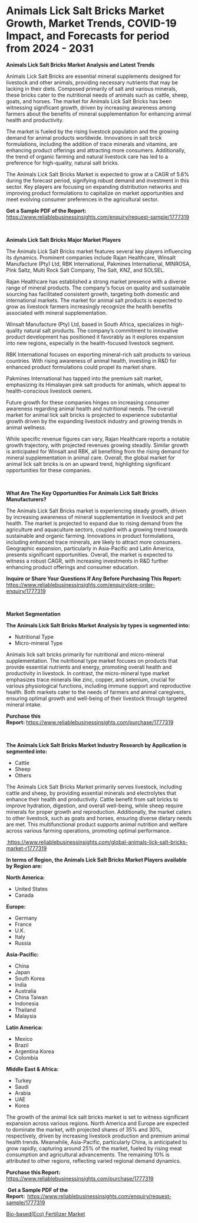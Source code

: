 <p><h1>Animals Lick Salt Bricks Market Growth, Market Trends, COVID-19 Impact, and Forecasts for period from 2024 - 2031</h1></p><p><strong>Animals Lick Salt Bricks Market Analysis and Latest Trends</strong></p>
<p><p>Animals Lick Salt Bricks are essential mineral supplements designed for livestock and other animals, providing necessary nutrients that may be lacking in their diets. Composed primarily of salt and various minerals, these bricks cater to the nutritional needs of animals such as cattle, sheep, goats, and horses. The market for Animals Lick Salt Bricks has been witnessing significant growth, driven by increasing awareness among farmers about the benefits of mineral supplementation for enhancing animal health and productivity.</p><p>The market is fueled by the rising livestock population and the growing demand for animal products worldwide. Innovations in salt brick formulations, including the addition of trace minerals and vitamins, are enhancing product offerings and attracting more consumers. Additionally, the trend of organic farming and natural livestock care has led to a preference for high-quality, natural salt bricks.</p><p>The Animals Lick Salt Bricks Market is expected to grow at a CAGR of 5.6% during the forecast period, signifying robust demand and investment in this sector. Key players are focusing on expanding distribution networks and improving product formulations to capitalize on market opportunities and meet evolving consumer preferences in the agricultural sector.</p></p>
<p><strong>Get a Sample PDF of the Report:&nbsp;</strong> <a href="https://www.reliablebusinessinsights.com/enquiry/request-sample/1777319?utm_campaign=1804&utm_medium=2&utm_source=Github&utm_content=ia&utm_term=01112024&utm_id=animals-lick-salt-bricks">https://www.reliablebusinessinsights.com/enquiry/request-sample/1777319</a></p>
<p>&nbsp;</p>
<p><strong>Animals Lick Salt Bricks Major Market Players</strong></p>
<p><p>The Animals Lick Salt Bricks market features several key players influencing its dynamics. Prominent companies include Rajan Healthcare, Winsalt Manufacture (Pty) Ltd, RBK International, Pakmines International, MINROSA, Pink Saltz, Multi Rock Salt Company, The Salt, KNZ, and SOLSEL. </p><p>Rajan Healthcare has established a strong market presence with a diverse range of mineral products. The company's focus on quality and sustainable sourcing has facilitated consistent growth, targeting both domestic and international markets. The market for animal salt products is expected to grow as livestock farmers increasingly recognize the health benefits associated with mineral supplementation.</p><p>Winsalt Manufacture (Pty) Ltd, based in South Africa, specializes in high-quality natural salt products. The company’s commitment to innovative product development has positioned it favorably as it explores expansion into new regions, especially in the health-focused livestock segment.</p><p>RBK International focuses on exporting mineral-rich salt products to various countries. With rising awareness of animal health, investing in R&D for enhanced product formulations could propel its market share. </p><p>Pakmines International has tapped into the premium salt market, emphasizing its Himalayan pink salt products for animals, which appeal to health-conscious livestock owners. </p><p>Future growth for these companies hinges on increasing consumer awareness regarding animal health and nutritional needs. The overall market for animal lick salt bricks is projected to experience substantial growth driven by the expanding livestock industry and growing trends in animal wellness.</p><p>While specific revenue figures can vary, Rajan Healthcare reports a notable growth trajectory, with projected revenues growing steadily. Similar growth is anticipated for Winsalt and RBK, all benefiting from the rising demand for mineral supplementation in animal care. Overall, the global market for animal lick salt bricks is on an upward trend, highlighting significant opportunities for these companies.</p></p>
<p>&nbsp;</p>
<p><strong>What Are The Key Opportunities For Animals Lick Salt Bricks Manufacturers?</strong></p>
<p><p>The Animals Lick Salt Bricks market is experiencing steady growth, driven by increasing awareness of mineral supplementation in livestock and pet health. The market is projected to expand due to rising demand from the agriculture and aquaculture sectors, coupled with a growing trend towards sustainable and organic farming. Innovations in product formulations, including enhanced trace minerals, are likely to attract more consumers. Geographic expansion, particularly in Asia-Pacific and Latin America, presents significant opportunities. Overall, the market is expected to witness a robust CAGR, with increasing investments in R&D further enhancing product offerings and consumer education.</p></p>
<p><strong>Inquire or Share Your Questions If Any Before Purchasing This Report:</strong> <a href="https://www.reliablebusinessinsights.com/enquiry/pre-order-enquiry/1777319?utm_campaign=1804&utm_medium=2&utm_source=Github&utm_content=ia&utm_term=01112024&utm_id=animals-lick-salt-bricks">https://www.reliablebusinessinsights.com/enquiry/pre-order-enquiry/1777319</a></p>
<p>&nbsp;</p>
<p><strong>Market Segmentation</strong></p>
<p><strong>The Animals Lick Salt Bricks Market Analysis by types is segmented into:</strong></p>
<p><ul><li>Nutritional Type</li><li>Micro-mineral Type</li></ul></p>
<p><p>Animals lick salt bricks primarily for nutritional and micro-mineral supplementation. The nutritional type market focuses on products that provide essential nutrients and energy, promoting overall health and productivity in livestock. In contrast, the micro-mineral type market emphasizes trace minerals like zinc, copper, and selenium, crucial for various physiological functions, including immune support and reproductive health. Both markets cater to the needs of farmers and animal caregivers, ensuring optimal growth and well-being of their livestock through targeted mineral intake.</p></p>
<p><strong>Purchase this Report:&nbsp;</strong><a href="https://www.reliablebusinessinsights.com/purchase/1777319?utm_campaign=1804&utm_medium=2&utm_source=Github&utm_content=ia&utm_term=01112024&utm_id=animals-lick-salt-bricks">https://www.reliablebusinessinsights.com/purchase/1777319</a></p>
<p>&nbsp;</p>
<p><strong>The Animals Lick Salt Bricks Market Industry Research by Application is segmented into:</strong></p>
<p><ul><li>Cattle</li><li>Sheep</li><li>Others</li></ul></p>
<p><p>The Animals Lick Salt Bricks Market primarily serves livestock, including cattle and sheep, by providing essential minerals and electrolytes that enhance their health and productivity. Cattle benefit from salt bricks to improve hydration, digestion, and overall well-being, while sheep require minerals for proper growth and reproduction. Additionally, the market caters to other livestock, such as goats and horses, ensuring diverse dietary needs are met. This multifunctional product supports animal nutrition and welfare across various farming operations, promoting optimal performance.</p></p>
<p><a href="https://www.reliablebusinessinsights.com/global-animals-lick-salt-bricks-market-r1777319?utm_campaign=1804&utm_medium=2&utm_source=Github&utm_content=ia&utm_term=01112024&utm_id=animals-lick-salt-bricks">&nbsp;https://www.reliablebusinessinsights.com/global-animals-lick-salt-bricks-market-r1777319</a></p>
<p><strong>In terms of Region, the Animals Lick Salt Bricks Market Players available by Region are:</strong></p>
<p>
    <p> <strong> North America: </strong>
        <ul>
            <li>United States</li>
            <li>Canada</li>
        </ul>
        </p> 
    <p> <strong> Europe: </strong>
        <ul>
            <li>Germany</li>
            <li>France</li>
            <li>U.K.</li>
            <li>Italy</li>
            <li>Russia</li>
        </ul>
        </p> 
    <p> <strong> Asia-Pacific: </strong>
        <ul>
            <li>China</li>
            <li>Japan</li>
            <li>South Korea</li>
            <li>India</li>
            <li>Australia</li>
            <li>China Taiwan</li>
            <li>Indonesia</li>
            <li>Thailand</li>
            <li>Malaysia</li>
        </ul>
        </p> 
    <p> <strong> Latin America: </strong>
        <ul>
            <li>Mexico</li>
            <li>Brazil</li>
            <li>Argentina Korea</li>
            <li>Colombia</li>
        </ul>
        </p> 
    <p> <strong> Middle East & Africa: </strong>
        <ul>
            <li>Turkey</li>
            <li>Saudi</li>
            <li>Arabia</li>
            <li>UAE</li>
            <li>Korea</li>
        </ul>
    </p>
    </p>
<p><p>The growth of the animal lick salt bricks market is set to witness significant expansion across various regions. North America and Europe are expected to dominate the market, with projected shares of 35% and 30%, respectively, driven by increasing livestock production and premium animal health trends. Meanwhile, Asia-Pacific, particularly China, is anticipated to grow rapidly, capturing around 25% of the market, fueled by rising meat consumption and agricultural advancements. The remaining 10% is attributed to other regions, reflecting varied regional demand dynamics.</p></p>
<p><strong>Purchase this Report: </strong><a href="https://www.reliablebusinessinsights.com/purchase/1777319?utm_campaign=1804&utm_medium=2&utm_source=Github&utm_content=ia&utm_term=01112024&utm_id=animals-lick-salt-bricks">https://www.reliablebusinessinsights.com/purchase/1777319</a></p>
<p>&nbsp;<strong>Get a Sample PDF of the Report:&nbsp;&nbsp;</strong><a href="https://www.reliablebusinessinsights.com/enquiry/request-sample/1777319?utm_campaign=1804&utm_medium=2&utm_source=Github&utm_content=ia&utm_term=01112024&utm_id=animals-lick-salt-bricks">https://www.reliablebusinessinsights.com/enquiry/request-sample/1777319</a></p>
<p><strong></strong></p>
<p><p><a href="https://github.com/lawriesievelwij/Market-Research-Report-List-1/blob/main/bio-basedeco-fertilizer-market.md?utm_campaign=1804&utm_medium=2&utm_source=Github&utm_content=ia&utm_term=01112024&utm_id=animals-lick-salt-bricks">Bio-based(Eco) Fertilizer Market</a></p></p>